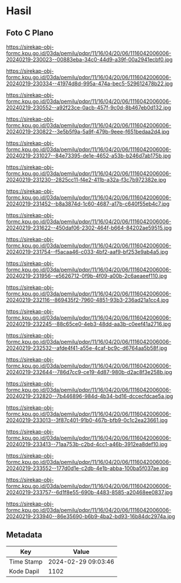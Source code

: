 # Hasil

## Foto C Plano

https://sirekap-obj-formc.kpu.go.id/03da/pemilu/pdpr/11/16/04/20/06/1116042006006-20240219-230023--00883eba-34c0-44d9-a39f-00a2941ecbf0.jpg

https://sirekap-obj-formc.kpu.go.id/03da/pemilu/pdpr/11/16/04/20/06/1116042006006-20240219-230334--41974d8d-995a-474a-bec5-529612478b22.jpg

https://sirekap-obj-formc.kpu.go.id/03da/pemilu/pdpr/11/16/04/20/06/1116042006006-20240219-230552--a92f23ce-0acb-457f-9c0d-8b467eb0d132.jpg

https://sirekap-obj-formc.kpu.go.id/03da/pemilu/pdpr/11/16/04/20/06/1116042006006-20240219-230822--3e5b5f9a-5a9f-479b-9eee-f651bedaa2d4.jpg

https://sirekap-obj-formc.kpu.go.id/03da/pemilu/pdpr/11/16/04/20/06/1116042006006-20240219-231027--84e73395-de1e-4652-a53b-b246d7ab175b.jpg

https://sirekap-obj-formc.kpu.go.id/03da/pemilu/pdpr/11/16/04/20/06/1116042006006-20240219-231230--2825cc11-f4e2-411b-a32a-f3c7b972382e.jpg

https://sirekap-obj-formc.kpu.go.id/03da/pemilu/pdpr/11/16/04/20/06/1116042006006-20240219-231452--b8a3874d-1c60-4687-a17b-c640f55eb4c7.jpg

https://sirekap-obj-formc.kpu.go.id/03da/pemilu/pdpr/11/16/04/20/06/1116042006006-20240219-231622--450daf06-2302-464f-b664-84202ae59515.jpg

https://sirekap-obj-formc.kpu.go.id/03da/pemilu/pdpr/11/16/04/20/06/1116042006006-20240219-231754--f5acaa46-c033-4bf2-aaf9-bf253e9ab4a5.jpg

https://sirekap-obj-formc.kpu.go.id/03da/pemilu/pdpr/11/16/04/20/06/1116042006006-20240219-231956--e5626712-0f9b-4f09-a00b-2c6aeaeef110.jpg

https://sirekap-obj-formc.kpu.go.id/03da/pemilu/pdpr/11/16/04/20/06/1116042006006-20240219-232116--869435f2-7960-4851-93b3-236ad21a1cc4.jpg

https://sirekap-obj-formc.kpu.go.id/03da/pemilu/pdpr/11/16/04/20/06/1116042006006-20240219-232245--88c65ce0-4eb3-48dd-aa3b-c0eef41a2716.jpg

https://sirekap-obj-formc.kpu.go.id/03da/pemilu/pdpr/11/16/04/20/06/1116042006006-20240219-232532--afde4f41-a55e-4caf-bc9c-d6764aa5b58f.jpg

https://sirekap-obj-formc.kpu.go.id/03da/pemilu/pdpr/11/16/04/20/06/1116042006006-20240219-232644--786d7cc9-ce19-4d87-980b-d2ac8f3e258b.jpg

https://sirekap-obj-formc.kpu.go.id/03da/pemilu/pdpr/11/16/04/20/06/1116042006006-20240219-232820--7b446896-984d-4b34-bd16-dccecfdcae5a.jpg

https://sirekap-obj-formc.kpu.go.id/03da/pemilu/pdpr/11/16/04/20/06/1116042006006-20240219-233013--3f87c401-91b0-467b-bfb9-0c1c2ea23661.jpg

https://sirekap-obj-formc.kpu.go.id/03da/pemilu/pdpr/11/16/04/20/06/1116042006006-20240219-233413--71aa753b-c2bd-4cc1-a46b-3912ea8def10.jpg

https://sirekap-obj-formc.kpu.go.id/03da/pemilu/pdpr/11/16/04/20/06/1116042006006-20240219-233552--177d0d1e-c2db-4e1b-abba-100ba5f037ae.jpg

https://sirekap-obj-formc.kpu.go.id/03da/pemilu/pdpr/11/16/04/20/06/1116042006006-20240219-233757--6d1f8e55-690b-4483-8585-a20468ee0837.jpg

https://sirekap-obj-formc.kpu.go.id/03da/pemilu/pdpr/11/16/04/20/06/1116042006006-20240219-233940--86e35690-b6b9-4ba2-bd93-16b84dc2974a.jpg


## Metadata

| Key        | Value               |
| ---------- | ------------------- |
| Time Stamp | 2024-02-29 09:03:46 |
| Kode Dapil | 1102                |



